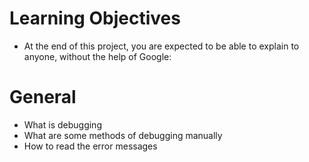 # Learning Objectives

* At the end of this project, you are expected to be able to explain to anyone, without the help of Google:

# General

* What is debugging
* What are some methods of debugging manually
* How to read the error messages
